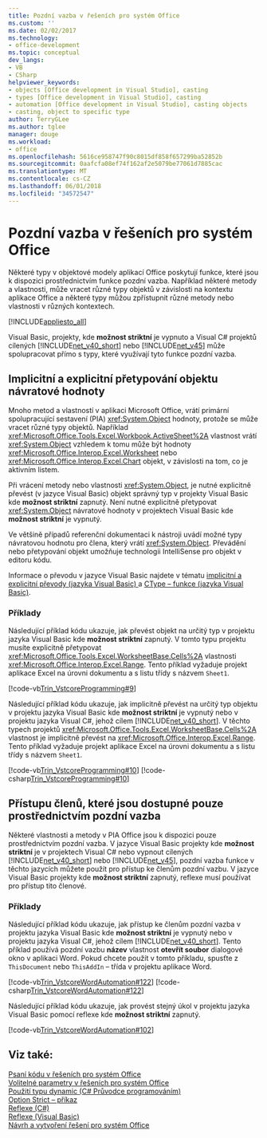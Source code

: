 ```yaml
---
title: Pozdní vazba v řešeních pro systém Office
ms.custom: ''
ms.date: 02/02/2017
ms.technology:
- office-development
ms.topic: conceptual
dev_langs:
- VB
- CSharp
helpviewer_keywords:
- objects [Office development in Visual Studio], casting
- types [Office development in Visual Studio], casting
- automation [Office development in Visual Studio], casting objects
- casting, object to specific type
author: TerryGLee
ms.author: tglee
manager: douge
ms.workload:
- office
ms.openlocfilehash: 5616ce958747f90c8015df858f657299ba52852b
ms.sourcegitcommit: 0aafcfa08ef74f162af2e5079be77061d7885cac
ms.translationtype: MT
ms.contentlocale: cs-CZ
ms.lasthandoff: 06/01/2018
ms.locfileid: "34572547"
---
```

# <a name="late-binding-in-office-solutions"></a>Pozdní vazba v řešeních pro systém Office
  Některé typy v objektové modely aplikací Office poskytují funkce, které jsou k dispozici prostřednictvím funkce pozdní vazba. Například některé metody a vlastnosti, může vracet různé typy objektů v závislosti na kontextu aplikace Office a některé typy můžou zpřístupnit různé metody nebo vlastnosti v různých kontextech.  
  
 [!INCLUDE[appliesto_all](../vsto/includes/appliesto-all-md.md)]  
  
 Visual Basic, projekty, kde **možnost striktní** je vypnuto a Visual C# projektů cílených [!INCLUDE[net_v40_short](../sharepoint/includes/net-v40-short-md.md)] nebo [!INCLUDE[net_v45](../vsto/includes/net-v45-md.md)] může spolupracovat přímo s typy, které využívají tyto funkce pozdní vazba.  
  
## <a name="implicit-and-explicit-casting-of-object-return-values"></a>Implicitní a explicitní přetypování objektu návratové hodnoty  
 Mnoho metod a vlastností v aplikaci Microsoft Office, vrátí primární spolupracující sestavení (PIA) <xref:System.Object> hodnoty, protože se může vracet různé typy objektů. Například <xref:Microsoft.Office.Tools.Excel.Workbook.ActiveSheet%2A> vlastnost vrátí <xref:System.Object> vzhledem k tomu může být hodnoty <xref:Microsoft.Office.Interop.Excel.Worksheet> nebo <xref:Microsoft.Office.Interop.Excel.Chart> objekt, v závislosti na tom, co je aktivním listem.  
  
 Při vrácení metody nebo vlastnosti <xref:System.Object>, je nutné explicitně převést (v jazyce Visual Basic) objekt správný typ v projekty Visual Basic kde **možnost striktní** zapnutý. Není nutné explicitně přetypovat <xref:System.Object> návratové hodnoty v projektech Visual Basic kde **možnost striktní** je vypnutý.  
  
 Ve většině případů referenční dokumentaci k nástroji uvádí možné typy návratovou hodnotu pro člena, který vrátí <xref:System.Object>. Převádění nebo přetypování objekt umožňuje technologii IntelliSense pro objekt v editoru kódu.  
  
 Informace o převodu v jazyce Visual Basic najdete v tématu [implicitní a explicitní převody &#40;jazyka Visual Basic&#41; ](/dotnet/visual-basic/programming-guide/language-features/data-types/implicit-and-explicit-conversions) a [CType – funkce &#40;jazyka Visual Basic&#41;](/dotnet/visual-basic/language-reference/functions/ctype-function).  
  
### <a name="examples"></a>Příklady  
 Následující příklad kódu ukazuje, jak převést objekt na určitý typ v projektu jazyka Visual Basic kde **možnost striktní** zapnutý. V tomto typu projektu musíte explicitně přetypovat <xref:Microsoft.Office.Tools.Excel.WorksheetBase.Cells%2A> vlastnosti <xref:Microsoft.Office.Interop.Excel.Range>. Tento příklad vyžaduje projekt aplikace Excel na úrovni dokumentu a s listu třídy s názvem `Sheet1`.  
  
 [!code-vb[Trin_VstcoreProgramming#9](../vsto/codesnippet/VisualBasic/Trin_VstcoreProgrammingExcelVB/Sheet1.vb#9)]  
  
 Následující příklad kódu ukazuje, jak implicitně převést na určitý typ objektu v projektu jazyka Visual Basic kde **možnost striktní** je vypnutý nebo v projektu jazyka Visual C#, jehož cílem [!INCLUDE[net_v40_short](../sharepoint/includes/net-v40-short-md.md)]. V těchto typech projektů <xref:Microsoft.Office.Tools.Excel.WorksheetBase.Cells%2A> vlastnost je implicitně převést na <xref:Microsoft.Office.Interop.Excel.Range>. Tento příklad vyžaduje projekt aplikace Excel na úrovni dokumentu a s listu třídy s názvem `Sheet1`.  
  
 [!code-vb[Trin_VstcoreProgramming#10](../vsto/codesnippet/VisualBasic/Trin_VstcoreProgrammingExcelVB/Sheet1.vb#10)]
 [!code-csharp[Trin_VstcoreProgramming#10](../vsto/codesnippet/CSharp/Trin_VstcoreProgrammingExcelCS/Sheet1.cs#10)]  
  
## <a name="access-members-that-are-available-only-through-late-binding"></a>Přístupu členů, které jsou dostupné pouze prostřednictvím pozdní vazba  
 Některé vlastnosti a metody v PIA Office jsou k dispozici pouze prostřednictvím pozdní vazba. V jazyce Visual Basic projekty kde **možnost striktní** je v projektech Visual C# nebo vypnout cílených [!INCLUDE[net_v40_short](../sharepoint/includes/net-v40-short-md.md)] nebo [!INCLUDE[net_v45](../vsto/includes/net-v45-md.md)], pozdní vazba funkce v těchto jazycích můžete použít pro přístup ke členům pozdní vazbu. V jazyce Visual Basic projekty kde **možnost striktní** zapnutý, reflexe musí používat pro přístup tito členové.  
  
### <a name="examples"></a>Příklady  
 Následující příklad kódu ukazuje, jak přístup ke členům pozdní vazba v projektu jazyka Visual Basic kde **možnost striktní** je vypnutý nebo v projektu jazyka Visual C#, jehož cílem [!INCLUDE[net_v40_short](../sharepoint/includes/net-v40-short-md.md)]. Tento příklad používá pozdní vazbu **název** vlastnost **otevřít soubor** dialogové okno v aplikaci Word. Pokud chcete použít v tomto příkladu, spusťte z `ThisDocument` nebo `ThisAddIn` – třída v projektu aplikace Word.  
  
 [!code-vb[Trin_VstcoreWordAutomation#122](../vsto/codesnippet/VisualBasic/Trin_VstcoreWordAutomationVB/ThisDocument.vb#122)]
 [!code-csharp[Trin_VstcoreWordAutomation#122](../vsto/codesnippet/CSharp/Trin_VstcoreWordAutomationCS/ThisDocument.cs#122)]  
  
 Následující příklad kódu ukazuje, jak provést stejný úkol v projektu jazyka Visual Basic pomocí reflexe kde **možnost striktní** zapnutý.  
  
 [!code-vb[Trin_VstcoreWordAutomation#102](../vsto/codesnippet/VisualBasic/Trin_VstcoreWordAutomationVB/ThisDocument.vb#102)]  
  
## <a name="see-also"></a>Viz také:  
 [Psaní kódu v řešeních pro systém Office](../vsto/writing-code-in-office-solutions.md)   
 [Volitelné parametry v řešeních pro systém Office](../vsto/optional-parameters-in-office-solutions.md)   
 [Použití typu dynamic &#40;C&#35; Průvodce programováním&#41;](/dotnet/csharp/programming-guide/types/using-type-dynamic)   
 [Option Strict – příkaz](/dotnet/visual-basic/language-reference/statements/option-strict-statement)   
 [Reflexe (C#)](/dotnet/csharp/programming-guide/concepts/reflection)  
 [Reflexe (Visual Basic)](/dotnet/visual-basic/programming-guide/concepts/reflection)  
 [Návrh a vytvoření řešení pro systém Office](../vsto/designing-and-creating-office-solutions.md)  
  
  